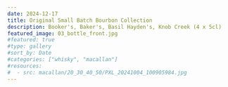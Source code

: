 ```yaml
---
date: 2024-12-17
title: Original Small Batch Bourbon Collection
description: Booker's, Baker's, Basil Hayden's, Knob Creek (4 x 5cl)
featured_image: 03_bottle_front.jpg
#featured: true
#type: gallery
#sort_by: Date
#categories: ["whisky", "macallan"]
#resources:
#  - src: macallan/20_30_40_50/PXL_20241004_100905984.jpg
---
```

